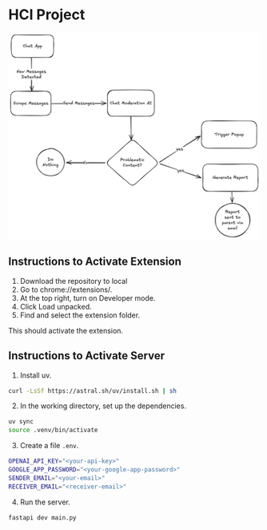 # HCI Project

![app-flow](.github/app-flow.png)

## Instructions to Activate Extension
1. Download the repository to local
2. Go to chrome://extensions/.
3. At the top right, turn on Developer mode.
4. Click Load unpacked.
5. Find and select the extension folder.

This should activate the extension.

## Instructions to Activate Server
1. Install uv.
```bash
curl -LsSf https://astral.sh/uv/install.sh | sh
```
2. In the working directory, set up the dependencies.
```bash
uv sync
source .venv/bin/activate
```
3. Create a file `.env`.
```bash
OPENAI_API_KEY="<your-api-key>"
GOOGLE_APP_PASSWORD="<your-google-app-password>"
SENDER_EMAIL="<your-email>"
RECEIVER_EMAIL="<receiver-email>"
```
4. Run the server.
```bash
fastapi dev main.py
```

